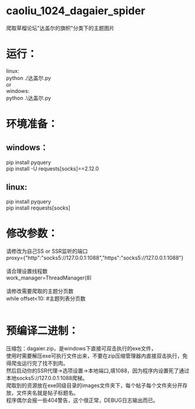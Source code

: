# caoliu_1024_dagaier_spider
爬取草榴论坛"达盖尔的旗帜"分类下的主题图片<br>


运行：
=========
linux:<br>
python ./达盖尔.py<br>
or<br>
windows:<br>
python .\达盖尔.py<br>


环境准备：
=========
windows：<br>
---------
pip install pyquery<br>
pip install -U requests[socks]==2.12.0<br>

linux:<br>
---------
pip install pyquery<br>
pip install requests[socks]<br>


修改参数：<br>
=========
请修改为自己SS or SSR监听的端口<br>
proxy={"http":"socks5://127.0.0.1:1088","https":"socks5://127.0.0.1:1088"}<br>
<br>
请合理设置线程数<br>
work_manager=ThreadManager(8)<br>
<br>
请修改需要爬取的主题分页数<br>
while offset<10: #主题列表分页数<br>
<br>

预编译二进制：
=========
压缩包：dagaier.zip，是windows下直接可双击执行的exe文件，<br>
使用时需要解压exe可执行文件出来，不要在zip压缩管理器内直接双击执行，免得爬虫运行完了找不到肉。<br>
然后启动你的SSR代理->选项设置->本地端口,填1088，因为程序内设置死了通过本地socks5://127.0.0.1:1088爬梯。<br>
爬取到的资源放在exe同级目录的images文件夹下，每个帖子每个文件夹分开存放，文件夹名就是帖子标题名。<br>
程序偶尔会报一些404警告，这个很正常，DEBUG日志输出而已。<br>
